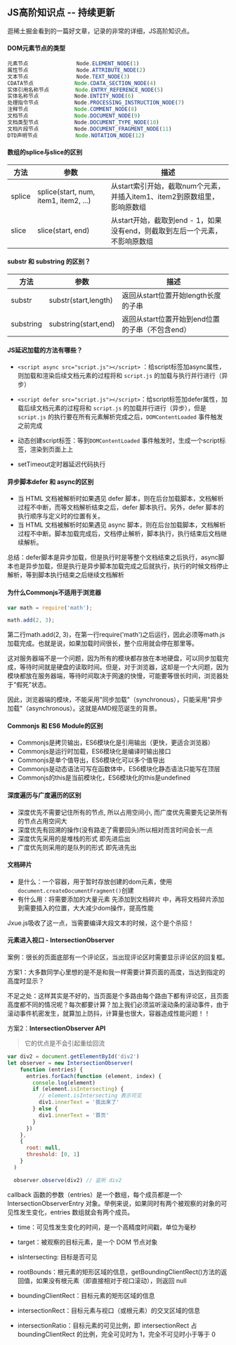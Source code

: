## JS高阶知识点 -- 持续更新

逛稀土掘金看到的一篇好文章，记录的非常的详细，JS高阶知识点。

#### DOM元素节点的类型

```js
元素节点            　　Node.ELEMENT_NODE(1)
属性节点            　　Node.ATTRIBUTE_NODE(2)
文本节点            　　Node.TEXT_NODE(3)
CDATA节点             Node.CDATA_SECTION_NODE(4)
实体引用名称节点    　　 Node.ENTRY_REFERENCE_NODE(5)
实体名称节点        　　Node.ENTITY_NODE(6)
处理指令节点        　　Node.PROCESSING_INSTRUCTION_NODE(7)
注释节点            　 Node.COMMENT_NODE(8)
文档节点            　 Node.DOCUMENT_NODE(9)
文档类型节点        　　Node.DOCUMENT_TYPE_NODE(10)
文档片段节点        　　Node.DOCUMENT_FRAGMENT_NODE(11)
DTD声明节点            Node.NOTATION_NODE(12)

```

#### 数组的splice与slice的区别

|  方法   | 参数  | 描述  |
|  ----  | ----  |----  |
| splice  | splice(start, num, item1, item2, ...) |从start索引开始，截取num个元素，并插入item1、item2到原数组里，影响原数组 |
| slice  | slice(start, end) |从start开始，截取到end - 1，如果没有end，则截取到左后一个元素，不影响原数组 |

#### substr 和 substring 的区别？

|  方法   | 参数  | 描述  |
|  ----  | ----  |----  |
| substr  | substr(start,length) |返回从start位置开始length长度的子串 |
| substring  | substring(start,end) |返回从start位置开始到end位置的子串（不包含end） |

#### JS延迟加载的方法有哪些？

- `<script async src="script.js"></script>` ：给script标签加async属性，则加载和渲染后续文档元素的过程将和 `script.js` 的加载与执行并行进行（异步）
- `<script defer src="script.js"></script>`：给script标签加defer属性，加载后续文档元素的过程将和 `script.js` 的加载并行进行（异步），但是 `script.js` 的执行要在所有元素解析完成之后，`DOMContentLoaded` 事件触发之前完成

- 动态创建script标签：等到`DOMContentLoaded` 事件触发时，生成一个script标签，渲染到页面上上
- setTimeout定时器延迟代码执行

#### 异步脚本defer 和 async的区别

- 当 HTML 文档被解析时如果遇见 defer 脚本，则在后台加载脚本，文档解析过程不中断，而等文档解析结束之后，defer 脚本执行。另外，defer 脚本的执行顺序与定义时的位置有关。
- 当 HTML 文档被解析时如果遇见 async 脚本，则在后台加载脚本，文档解析过程不中断。脚本加载完成后，文档停止解析，脚本执行，执行结束后文档继续解析。

总结：defer脚本是异步加载，但是执行时是等整个文档结束之后执行，async脚本也是异步加载，但是执行是异步脚本加载完成之后就执行，执行的时候文档停止解析，等到脚本执行结束之后继续文档解析

#### 为什么Commonjs不适用于浏览器

```js
var math = require('math');

math.add(2, 3);
```

第二行math.add(2, 3)，在第一行require('math')之后运行，因此必须等math.js加载完成。也就是说，如果加载时间很长，整个应用就会停在那里等。

这对服务器端不是一个问题，因为所有的模块都存放在本地硬盘，可以同步加载完成，等待时间就是硬盘的读取时间。但是，对于浏览器，这却是一个大问题，因为模块都放在服务器端，等待时间取决于网速的快慢，可能要等很长时间，浏览器处于"假死"状态。

因此，浏览器端的模块，不能采用"同步加载"（synchronous），只能采用"异步加载"（asynchronous）。这就是AMD规范诞生的背景。

#### Commonjs 和 ES6 Module的区别

- Commonjs是拷贝输出，ES6模块化是引用输出（更快，更适合浏览器）
- Commonjs是运行时加载，ES6模块化是编译时输出接口
- Commonjs是单个值导出，ES6模块化可以多个值导出
- Commonjs是动态语法可写在函数体中，ES6模块化静态语法只能写在顶层
- Commonjs的this是当前模块化，ES6模块化的this是undefined

#### 深度遍历与广度遍历的区别

- 深度优先不需要记住所有的节点, 所以占用空间小, 而广度优先需要先记录所有的节点占用空间大
- 深度优先有回溯的操作(没有路走了需要回头)所以相对而言时间会长一点
- 深度优先采用的是堆栈的形式 即先进后出
- 广度优先则采用的是队列的形式 即先进先出

#### 文档碎片

- 是什么：一个容器，用于暂时存放创建的dom元素，使用`document.createDocumentFragment()`创建
- 有什么用：将需要添加的大量元素 先添加到文档碎片 中，再将文档碎片添加到需要插入的位置，大大减少dom操作，提高性能

Jxue.js吸收了这一点，当需要编译大段文本的时候，这个是个杀招！

#### 元素进入视口 - IntersectionObserver

案例：很长的页面底部有一个评论区，当出现评论区时需要显示评论区的回复框。

方案1：大多数同学心里想的是不是和我一样需要计算页面的高度，当达到指定的高度时显示？

不足之处：这样其实是不好的，当页面是个多路由每个路由下都有评论区，且页面高度都不同的情况呢？每次都要计算？加上我们必须监听滚动条的滚动事件，由于滚动事件机密发生，就算加上防抖，计算量也很大，容器造成性能问题！！

方案2：**IntersectionObserver API**

> 它的优点是不会引起重绘回流

```js
var div2 = document.getElementById('div2')
let observer = new IntersectionObserver(
    function (entries) {
      entries.forEach(function (element, index) {
        console.log(element)
        if (element.isIntersecting) {
          // element.isIntersecting 表示可见
          div1.innerText = '我出来了'
        } else {
          div1.innerText = '首页'
        }
      })
    },
    {
      root: null,
      threshold: [0, 1]
    }
  )

  observer.observe(div2) // 监听 div2

```

callback 函数的参数（entries）是一个数组，每个成员都是一个 IntersectionObserverEntry 对象。举例来说，如果同时有两个被观察的对象的可见性发生变化，entries 数组就会有两个成员。

- time：可见性发生变化的时间，是一个高精度时间戳，单位为毫秒

- target：被观察的目标元素，是一个 DOM 节点对象

- isIntersecting: 目标是否可见

- rootBounds：根元素的矩形区域的信息，getBoundingClientRect()方法的返回值，如果没有根元素（即直接相对于视口滚动），则返回 null

- boundingClientRect：目标元素的矩形区域的信息

- intersectionRect：目标元素与视口（或根元素）的交叉区域的信息

- intersectionRatio：目标元素的可见比例，即 intersectionRect 占 boundingClientRect 的比例，完全可见时为 1，完全不可见时小于等于 0
